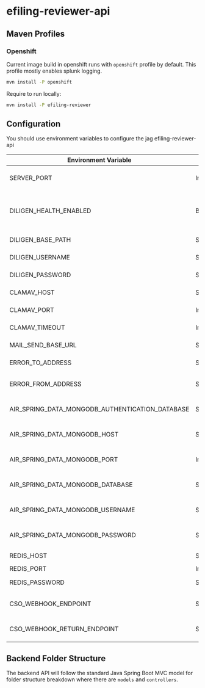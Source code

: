 # efiling-reviewer-api

## Maven Profiles

### Openshift

Current image build in openshift runs with `openshift` profile by default.
This profile mostly enables splunk logging.

```bash
mvn install -P openshift
```

Require to run locally:

```bash
mvn install -P efiling-reviewer
```

## Configuration

You should use environment variables to configure the jag efiling-reviewer-api

| Environment Variable            				  | Type    | Description                                  | Notes                          |
| ----------------------------------------------- | ------- | -------------------------------------------- | ------------------------------ |
| SERVER_PORT                     				  | Integer | web application server port                  | defaulted to `8080`            |
| DILIGEN_HEALTH_ENABLED   						  | Boolean | if Diligen should be monitored on healt check| defaulted to `true`            |
| DILIGEN_BASE_PATH               				  | String  | Diligen api base path                        |                                |
| DILIGEN_USERNAME    							  | String  | Diligen username  						   |                                |
| DILIGEN_PASSWORD              				  | String  | Diligen password                             |                                |
| CLAMAV_HOST              						  | String  | Clamav host                                  | defaulted to `localhost`       |
| CLAMAV_PORT    								  | Integer | Clamav port                                  | defaulted to `true`            |
| CLAMAV_TIMEOUT               					  | Integer | Clamav timeout                               | defaulted to `50000`           |
| MAIL_SEND_BASE_URL    						  | String  | base url of mailit api                       | defaulted to `/localhost:8090` |
| ERROR_TO_ADDRESS               				  | String  | Error email to address                       | defaulted to `test@somewhere.co`|
| ERROR_FROM_ADDRESS   							  | String  | Error email from address                     | defaulted to `test@somewhere.co`|
| AIR_SPRING_DATA_MONGODB_AUTHENTICATION_DATABASE | String  | MongoDb auth database                        |                                |
| AIR_SPRING_DATA_MONGODB_HOST    				  | String  | MongoDb host database                        |                                |
| AIR_SPRING_DATA_MONGODB_PORT               	  | Integer | MongoDb port database                        |                                |
| AIR_SPRING_DATA_MONGODB_DATABASE                | String  | MongoDb database database                    |                                |
| AIR_SPRING_DATA_MONGODB_USERNAME 				  | String  | MongoDb username database                    |                                |
| AIR_SPRING_DATA_MONGODB_PASSWORD                | String  | MongoDb password database                    |                                |
| REDIS_HOST               						  | String  | Redis host                                   | defaulted to `localhost`       |
| REDIS_PORT    								  | Integer | Redis port                                   | defaulted to `6379`            |
| REDIS_PASSWORD               					  | String  | Redis password                               | defaulted to `admin`           |
| CSO_WEBHOOK_ENDPOINT               			  | String  | CSO notification endpoint                    | defaulted to  mock service     |
| CSO_WEBHOOK_RETURN_ENDPOINT    				  | String  | Endpoint for cso to return                   | defaulted to  mock service     |


## Backend Folder Structure

The backend API will follow the standard Java Spring Boot MVC model for folder structure breakdown where there are `models` and `controllers`.
